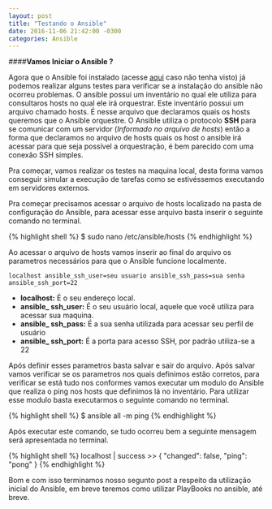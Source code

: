 ```yaml
---
layout: post
title: "Testando o Ansible"
date: 2016-11-06 21:42:00 -0300
categories: Ansible
---
```


####**Vamos Iniciar o Ansible ?**

Agora que o Ansible foi instalado (acesse [aqui](http://danielsilva.net.br/2016/instalando-ansible-centos-e-ubuntu/) caso não tenha visto) já podemos realizar alguns testes para verificar se a instalação do ansible não ocorreu problemas.
O ansible possui um inventário no qual ele utiliza para consultaros hosts no qual ele irá orquestrar. Este inventário possui um arquivo chamado hosts. É nesse arquivo que declaramos quais os hosts queremos que o Ansible orquestre.
O Ansible utiliza o protocolo **SSH** para se comunicar com um servidor (*Informado no arquivo de hosts*) então a forma que declaramos no arquivo de hosts quais os host o ansible irá acessar para que seja possível a orquestração, é bem parecido com uma conexão SSH simples.

Pra começar, vamos realizar os testes na maquina local, desta forma vamos conseguir simular a execução de tarefas como se estivéssemos executando em servidores externos.

Pra começar precisamos acessar o arquivo de hosts localizado na pasta de configuração do Ansible, para acessar esse arquivo basta inserir o seguinte comando no terminal.

{% highlight shell %}
$ sudo nano /etc/ansible/hosts
{% endhighlight %} 

Ao acessar o arquivo de hosts vamos inserir ao final do arquivo os parametros necessários para que o Ansible funcione localmente.

`localhost ansible_ssh_user=seu usuario ansible_ssh_pass=sua senha ansible_ssh_port=22`

* **localhost:** É o seu endereço local.
* **ansible_ ssh_user:** É o seu usuário local, aquele que você utiliza para acessar sua maquina.
* **ansible_ ssh_pass:** É a sua senha utilizada para acessar seu perfil de usuário
* **ansible_ ssh_port:** É a porta para acesso SSH, por padrão utiliza-se a 22

Após definir esses parametros basta salvar e sair do arquivo. Após salvar vamos verificar se os parametros nos quais definimos estão corretos, para verificar se está tudo nos conformes vamos executar um modulo do Ansible que realiza o ping nos hosts que definimos lá no inventário.
Para utilizar esse modulo basta executarmos o seguinte comando no terminal.

{% highlight shell %}
$ ansible all -m ping
{% endhighlight %}

Após executar este comando, se tudo ocorreu bem a seguinte mensagem será apresentada no terminal.

{% highlight shell %}
localhost | success >> {
    "changed": false, 
    "ping": "pong"
}
{% endhighlight %}

Bom e com isso terminamos nosso segunto post a respeito da utilização inicial do Ansible, em breve teremos como utilizar PlayBooks no ansible, até breve.
